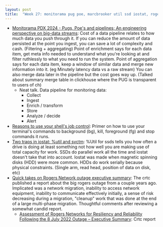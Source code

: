 ```yaml
---
layout: post
title:  "Week 27: monitorama pug poe, marcbrooker util ssd iostat, rogers crtc outage canada"
---
```


* [Monitorama PDX 2024 - Pugs, Poe's and pipelines; An engineering perspective on big-data streams](https://www.youtube.com/watch?v=aaQOUmhr9mA): Cost of a data pipeline relates to how much data you push through it. If you can reduce the amount of data persisted at the point you ingest, you can save a lot of complexity and cash. (Filtering + aggregating) Point of enrichment says for each data item, get meta info needed to understand what you're looking at and filter ruthlessly to what you need to run the system. Point of aggregation says for each data item, keep a window of similar data and merge new information into it. (eg Minutely latency data vs a raw stream) You can also merge data later in the pipeline but the cost goes way up. (Talked about summary merge table in clickhouse where the PUG is transparent to users of ch)
    * Neat talk. Data pipeline for monitoring data:
        * Collect
        * Ingest
        * Enrich / transform
        * Store
        * Analyze / decide
        * Alert
* [Reasons to use your shell's job control](https://jvns.ca/blog/2024/07/03/reasons-to-use-job-control/): Primer on how to use your terminal's commands to background (bg), kill, foreground (fg) and stop commands it runs.
* [Two traps in iostat: %util and svctm](https://brooker.co.za/blog/2014/07/04/iostat-pct.html): %Util for ssds tells you how often a drive is doing at least something not how well you are making use of total capacity for work. SSDs do parallel work all the time and iostat doesn't take that into account. Iostat was made when magnetic spinning disks (HDD) were more common. HDDs do work serially because physical constraints. (Single arm, read head, position of data on disk, etc)
* [Quick takes on Rogers Network outage executive summary](https://surfingcomplexity.blog/2024/07/06/quick-takes-on-rogers-network-outage-executive-summary/): The crtc published a report about the big rogers outage from a couple years ago. Implicated was a network migration, inability to access network equipment, inability to communicate effectively initially, a sense of risk decreasing during a migration, "cleanup" work that was done at the end of a large multi-phase migration. Thoughtful comments after reviewing a somewhat candid report.
  * [Assessment of Rogers Networks for Resiliency and Reliability Following the 8 July 2022 Outage – Executive Summary](https://crtc.gc.ca/eng/publications/reports/xona2024.htm): Crtc report 
